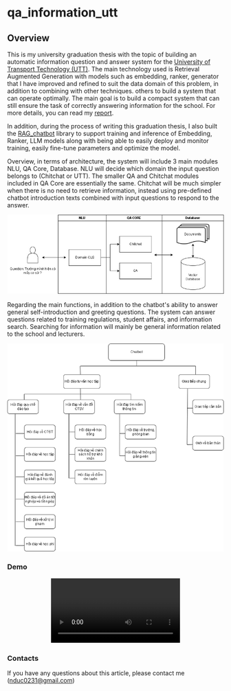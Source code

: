# qa_information_utt
## Overview
This is my university graduation thesis with the topic of building an automatic information question and answer system for the [University of Transport Technology (UTT)](https://utt.edu.vn/). The main technology used is Retrieval Augmented Generation with models such as embedding, ranker, generator that I have improved and refined to suit the data domain of this problem, in addition to combining with other techniques. others to build a system that can operate optimally. The main goal is to build a compact system that can still ensure the task of correctly answering information for the school. For more details, you can read my [report](Report.pdf).

In addition, during the process of writing this graduation thesis, I also built the [RAG_chatbot](https://github.com/Nguyendat-bit/RAG_chatbot) library to support training and inference of Embedding, Ranker, LLM models along with being able to easily deploy and monitor training, easily fine-tune parameters and optimize the model. 

Overview, in terms of architecture, the system will include 3 main modules NLU, QA Core, Database. NLU will decide which domain the input question belongs to (Chitchat or UTT). The smaller QA and Chitchat modules included in QA Core are essentially the same. Chitchat will be much simpler when there is no need to retrieve information, instead using pre-defined chatbot introduction texts combined with input questions to respond to the answer.

<p align = "center"> 
<img src = 'img/overview.jpg' , alt = 'Architecture',style="width:800px;height:600px">
</p>

Regarding the main functions, in addition to the chatbot's ability to answer general self-introduction and greeting questions. The system can answer questions related to training regulations, student affairs, and information search. Searching for information will mainly be general information related to the school and lecturers.

<p align = "center"> 
<img src = 'img/chucnang.png' , alt = 'chucnang',style="width:400px;height:300px">
</p>

### Demo 
<p align = "center"> 
<video controls>
  <source src="[https://drive.google.com/file/d/1gQ6YAuTU2F67A_DoPtViLcX6X0abq7Vf](https://www.youtube.com/watch?v=A88Ut0ViaTo)" type="video/mp4">
</video>
</p>




### Contacts
If you have any questions about this article, please contact me (nduc0231@gmail.com)
